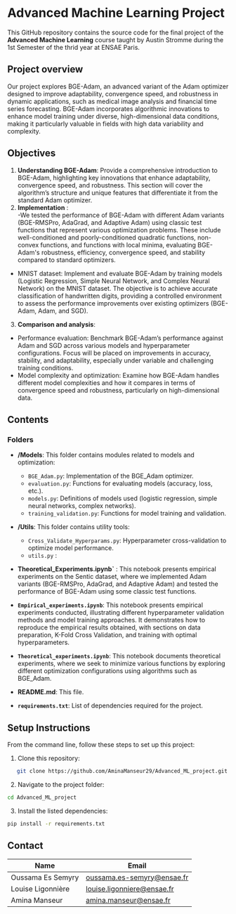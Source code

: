 # Advanced Machine Learning Project

This GitHub repository contains the source code for the final project of the **Advanced Machine Learning** course taught by Austin Stromme during the 1st Semester of the thrid year at ENSAE Paris.

## Project overview 

Our project explores BGE-Adam, an advanced variant of the Adam optimizer designed to improve adaptability, convergence speed, and robustness in dynamic applications, such as medical image analysis and financial time series forecasting. BGE-Adam incorporates algorithmic innovations to enhance model training under diverse, high-dimensional data conditions, making it particularly valuable in fields with high data variability and complexity.

## Objectives 
1. **Understanding BGE-Adam**: Provide a comprehensive introduction to BGE-Adam, highlighting key innovations that enhance adaptability, convergence speed, and robustness. This section will cover the algorithm’s structure and unique features that differentiate it from the standard Adam optimizer.
2. **Implementation** :  
-We tested the performance of BGE-Adam with different Adam variants (BGE-RMSPro, AdaGrad, and Adaptive Adam) using classic test functions that represent various optimization problems. These include well-conditioned and poorly-conditioned quadratic functions, non-convex functions, and functions with local minima, evaluating BGE-Adam's robustness, efficiency, convergence speed, and stability compared to standard optimizers.
- MNIST dataset: Implement and evaluate BGE-Adam by training models (Logistic Regression, Simple Neural Network, and Complex Neural Network) on the MNIST dataset. The objective is to achieve accurate classification of handwritten digits, providing a controlled environment to assess the performance improvements over existing optimizers (BGE-Adam, Adam, and SGD).

3. **Comparison and analysis**: 
- Performance evaluation: Benchmark BGE-Adam’s performance against Adam and SGD across various models and hyperparameter configurations. Focus will be placed on improvements in accuracy, stability, and adaptability, especially under variable and challenging training conditions.
- Model complexity and optimization: Examine how BGE-Adam handles different model complexities and how it compares in terms of convergence speed and robustness, particularly on high-dimensional data.

## Contents

### Folders

- **/Models**: This folder contains modules related to models and optimization:
  - `BGE_Adam.py`: Implementation of the BGE_Adam optimizer.
  - `evaluation.py`: Functions for evaluating models (accuracy, loss, etc.).
  - `models.py`: Definitions of models used (logistic regression, simple neural networks, complex networks).
  - `training_validation.py`: Functions for model training and validation.

- **/Utils**: This folder contains utility tools:
  - `Cross_Validate_Hyperparams.py`: Hyperparameter cross-validation to optimize model performance.
  - `utils.py` : 

- **Theoretical_Experiments.ipynb`** : This notebook presents empirical experiments on the Sentic dataset, where we implemented Adam variants (BGE-RMSPro, AdaGrad, and Adaptive Adam) and tested the performance of BGE-Adam using some classic test functions.
- **`Empirical_experiments.ipynb`**: This notebook presents empirical experiments conducted, illustrating different hyperparameter validation methods and model training approaches. It demonstrates how to reproduce the empirical results obtained, with sections on data preparation, K-Fold Cross Validation, and training with optimal hyperparameters.

- **`Theoretical_experiments.ipynb`**: This notebook documents theoretical experiments, where we seek to minimize various functions by exploring different optimization configurations using algorithms such as BGE_Adam.

- **README.md**: This file.

- **`requirements.txt`**: List of dependencies required for the project.

## Setup Instructions

From the command line, follow these steps to set up this project:

1. Clone this repository:
```bash
   git clone https://github.com/AminaManseur29/Advanced_ML_project.git
```
2. Navigate to the project folder:
```bash
cd Advanced_ML_project
```
3. Install the listed dependencies:
```bash
pip install -r requirements.txt
```

## Contact

| Name            | Email                |
|----------------|----------------------|
| Oussama Es Semyry    | oussama.es-semyry@ensae.fr |
| Louise Ligonnière  | louise.ligonniere@ensae.fr |
| Amina Manseur   | amina.manseur@ensae.fr |
